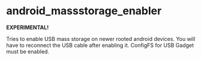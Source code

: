 # android_massstorage_enabler

__EXPERIMENTAL!__

Tries to enable USB mass storage on newer rooted android devices. You will have to reconnect the USB cable after enabling it. ConfigFS for USB Gadget must be enabled.
